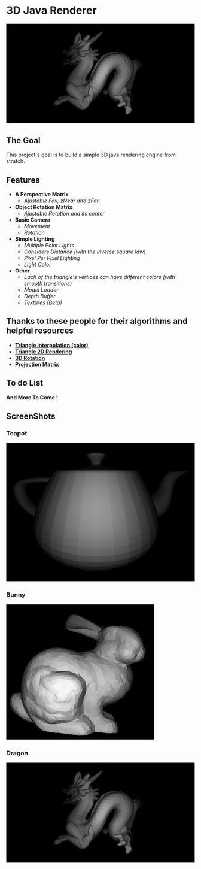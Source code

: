 # 3D Java Renderer

![Image Not Able To Load](screenshots/main.jpg)

## The Goal

This project's goal is to build a simple 3D java rendering engine from stratch.

## Features

+ **A Perspective Matrix**
  + *Ajustable Fov, zNear and zFar*
+ **Object Rotation Matrix**
  + *Ajustable Rotation and its center*
+ **Basic Camera**
  + *Movement*
  + *Rotation*
+ **Simple Lighting**
  + *Multiple Point Lights*
  + *Considers Distance (with the inverse square law)*
  + *Pixel Per Pixel Lighting*
  + *Light Color*
+ **Other**
  + *Each of the triangle's vertices can have different colors (with smooth transitions)*
  + *Model Loader*
  + *Depth Buffer*
  + *Textures (Beta)*

## Thanks to these people for their algorithms and helpful resources

+ **[Triangle Interpolation (color)](https://codeplea.com/triangular-interpolation)**
+ **[Triangle 2D Rendering](https://github.com/ssloy/tinyrenderer/wiki/Lesson-2:-Triangle-rasterization-and-back-face-culling)**
+ **[3D Rotation](http://mathworld.wolfram.com/RotationMatrix.html)**
+ **[Projection Matrix](https://www.scratchapixel.com/lessons/3d-basic-rendering/perspective-and-orthographic-projection-matrix/building-basic-perspective-projection-matrix)**

## To do List

**And More To Come !**

## ScreenShots

### Teapot
 
![Teapot](screenshots/teapot.jpg)
  
### Bunny

![Bunny](screenshots/bunny.jpg)

### Dragon

![Dragon](screenshots/main.jpg)